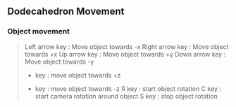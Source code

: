 ## Dodecahedron Movement

### Object movement
> Left arrow key : Move object towards -x
> Right arrow key : Move object towards +x
> Up arrow key : Move object towards +y
> Down arrow key : Move object towards -y
> + key : move object towards +z
> - key : move object towards -z
> R key : start object rotation
> C key : start camera rotation around object
> S key : stop object rotation

